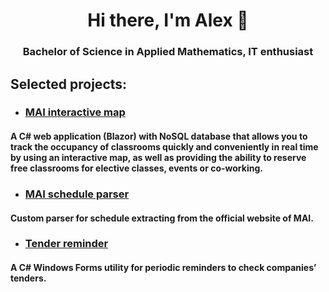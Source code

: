 <h1 align="center">Hi there, I'm Alex 👋
<h3 align="center">Bachelor of Science in Applied Mathematics, IT enthusiast</h3>

## Selected projects:
* ### [MAI interactive map](https://github.com/st-isk/mai-interactive-map)
#### A C# web application (Blazor) with NoSQL database that allows you to track the occupancy of classrooms quickly and conveniently in real time by using an interactive map, as well as providing the ability to reserve free classrooms for elective classes, events or co-working.

* ### [MAI schedule parser](https://github.com/st-isk/mai-schedule-parser)
#### Custom parser for schedule extracting from the official website of MAI.

* ### [Tender reminder](https://github.com/st-isk/tender-reminder)
#### A C# Windows Forms utility for periodic reminders to check companies’ tenders.
